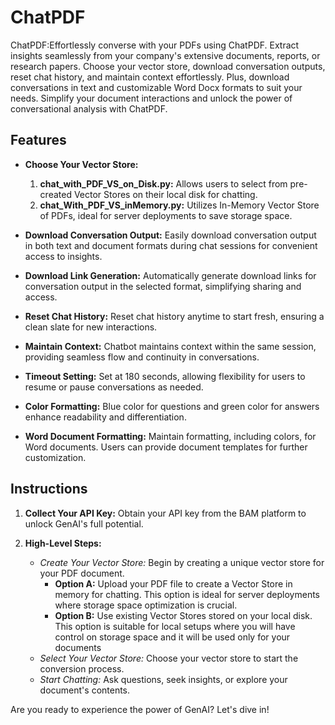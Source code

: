 # ChatPDF
ChatPDF:Effortlessly converse with your PDFs using ChatPDF. Extract insights seamlessly from your company's extensive documents, reports, or research papers. Choose your vector store, download conversation outputs, reset chat history, and maintain context effortlessly. Plus, download conversations in text and customizable Word Docx formats to suit your needs. Simplify your document interactions and unlock the power of conversational analysis with ChatPDF.

## Features

- **Choose Your Vector Store:**
  1. **chat_with_PDF_VS_on_Disk.py:** Allows users to select from pre-created Vector Stores on their local disk for chatting.
  2. **chat_With_PDF_VS_inMemory.py:** Utilizes In-Memory Vector Store of PDFs, ideal for server deployments to save storage space.

- **Download Conversation Output:** Easily download conversation output in both text and document formats during chat sessions for convenient access to insights.

- **Download Link Generation:** Automatically generate download links for conversation output in the selected format, simplifying sharing and access.

- **Reset Chat History:** Reset chat history anytime to start fresh, ensuring a clean slate for new interactions.

- **Maintain Context:** Chatbot maintains context within the same session, providing seamless flow and continuity in conversations.

- **Timeout Setting:** Set at 180 seconds, allowing flexibility for users to resume or pause conversations as needed.

- **Color Formatting:** Blue color for questions and green color for answers enhance readability and differentiation.

- **Word Document Formatting:** Maintain formatting, including colors, for Word documents. Users can provide document templates for further customization.

## Instructions

1. **Collect Your API Key:** Obtain your API key from the BAM platform to unlock GenAI's full potential.

2. **High-Level Steps:**
   - *Create Your Vector Store:* Begin by creating a unique vector store for your PDF document.
     - **Option A:** Upload your PDF file to create a Vector Store in memory for chatting. This option is ideal for server deployments where storage space optimization is crucial.
     - **Option B:** Use existing Vector Stores stored on your local disk. This option is suitable for local setups where you will have control on storage space and it will be used only for your documents
   - *Select Your Vector Store:* Choose your vector store to start the conversion process.
   - *Start Chatting:* Ask questions, seek insights, or explore your document's contents.

Are you ready to experience the power of GenAI? Let's dive in!

